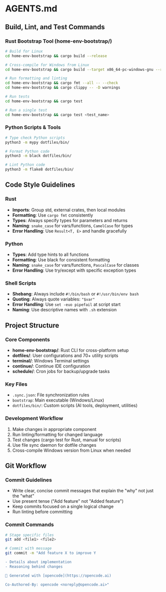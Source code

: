 # AGENTS.md

## Build, Lint, and Test Commands

### Rust Bootstrap Tool (home-env-bootstrap/)
```bash
# Build for Linux
cd home-env-bootstrap && cargo build --release

# Cross-compile for Windows from Linux  
cd home-env-bootstrap && cargo build --target x86_64-pc-windows-gnu --release

# Run formatting and linting
cd home-env-bootstrap && cargo fmt --all -- --check
cd home-env-bootstrap && cargo clippy -- -D warnings

# Run tests
cd home-env-bootstrap && cargo test

# Run a single test
cd home-env-bootstrap && cargo test <test_name>
```

### Python Scripts & Tools
```bash
# Type check Python scripts
python3 -m mypy dotfiles/bin/

# Format Python code
python3 -m black dotfiles/bin/

# Lint Python code
python3 -m flake8 dotfiles/bin/
```

## Code Style Guidelines

### Rust
- **Imports**: Group std, external crates, then local modules
- **Formatting**: Use `cargo fmt` consistently
- **Types**: Always specify types for parameters and returns
- **Naming**: `snake_case` for vars/functions, `CamelCase` for types
- **Error Handling**: Use `Result<T, E>` and handle gracefully

### Python
- **Types**: Add type hints to all functions
- **Formatting**: Use black for consistent formatting
- **Naming**: `snake_case` for vars/functions, `PascalCase` for classes
- **Error Handling**: Use try/except with specific exception types

### Shell Scripts
- **Shebang**: Always include `#!/bin/bash` or `#!/usr/bin/env bash`
- **Quoting**: Always quote variables: `"$var"`
- **Error Handling**: Use `set -euo pipefail` at script start
- **Naming**: Use descriptive names with `.sh` extension

## Project Structure

### Core Components
- **home-env-bootstrap/**: Rust CLI for cross-platform setup
- **dotfiles/**: User configurations and 70+ utility scripts
- **terminal/**: Windows Terminal settings
- **continue/**: Continue IDE configuration
- **schedule/**: Cron jobs for backup/upgrade tasks

### Key Files
- `.sync.json`: File synchronization rules
- `bootstrap`: Main executable (Windows/Linux)
- `dotfiles/bin/`: Custom scripts (AI tools, deployment, utilities)

### Development Workflow
1. Make changes in appropriate component
2. Run linting/formatting for changed language
3. Test changes (cargo test for Rust, manual for scripts)
4. Use file sync daemon for dotfile changes
5. Cross-compile Windows version from Linux when needed

## Git Workflow

### Commit Guidelines
- Write clear, concise commit messages that explain the "why" not just the "what"
- Use present tense ("Add feature" not "Added feature")
- Keep commits focused on a single logical change
- Run linting before committing

### Commit Commands
```bash
# Stage specific files
git add <file1> <file2>

# Commit with message
git commit -m "Add feature X to improve Y

- Details about implementation
- Reasoning behind changes

🤖 Generated with [opencode](https://opencode.ai)

Co-Authored-By: opencode <noreply@opencode.ai>"
```